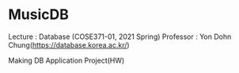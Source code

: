 # MusicDB

Lecture : Database (COSE371-01, 2021 Spring)
Professor : Yon Dohn Chung(https://database.korea.ac.kr/)

Making DB Application Project(HW)
